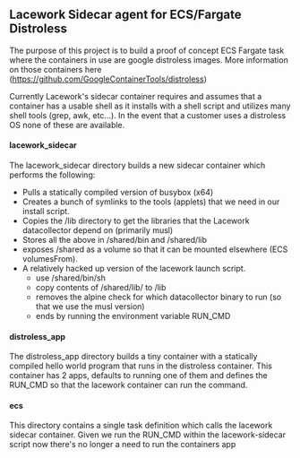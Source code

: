 ## Lacework Sidecar agent for ECS/Fargate Distroless
The purpose of this project is to build a proof of concept ECS Fargate task 
where the containers in use are google distroless images. 
More information on those containers here (https://github.com/GoogleContainerTools/distroless)

Currently Lacework's sidecar container requires and assumes that a container has a usable shell 
as it installs with a shell script and utilizes many shell tools (grep, awk, etc...). 
In the event that a customer uses a distroless OS none of these are available.

#### lacework_sidecar
The lacework_sidecar directory builds a new sidecar container which performs the following:
- Pulls a statically compiled version of busybox (x64)
- Creates a bunch of symlinks to the tools (applets) that we need in our install script.
- Copies the /lib directory to get the libraries that the Lacework datacollector depend on (primarily musl)
- Stores all the above in /shared/bin and /shared/lib
- exposes /shared as a volume so that it can be mounted elsewhere (ECS volumesFrom).
- A relatively hacked up version of the lacework launch script.
  - use /shared/bin/sh
  - copy contents of /shared/lib/ to /lib
  - removes the alpine check for which datacollector binary to run (so that we use the musl version)
  - ends by running the environment variable RUN_CMD

#### distroless_app
The distroless_app directory builds a tiny container with a statically compiled hello world program that runs in the distroless container.
This container has 2 apps, defaults to running one of them and defines the RUN_CMD so that the lacework container can run the command.

#### ecs
This directory contains a single task definition which calls the lacework sidecar container. 
Given we run the RUN_CMD within the lacework-sidecar script now there's no longer a need to 
run the containers app


